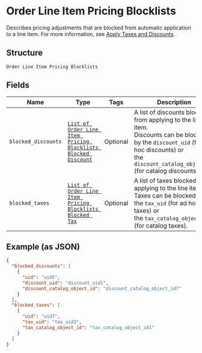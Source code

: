 
# Order Line Item Pricing Blocklists

Describes pricing adjustments that are blocked from automatic
application to a line item. For more information, see
[Apply Taxes and Discounts](https://developer.squareup.com/docs/orders-api/apply-taxes-and-discounts).

## Structure

`Order Line Item Pricing Blocklists`

## Fields

| Name | Type | Tags | Description |
|  --- | --- | --- | --- |
| `blocked_discounts` | [`List of Order Line Item Pricing Blocklists Blocked Discount`](../../doc/models/order-line-item-pricing-blocklists-blocked-discount.md) | Optional | A list of discounts blocked from applying to the line item.<br>Discounts can be blocked by the `discount_uid` (for ad hoc discounts) or<br>the `discount_catalog_object_id` (for catalog discounts). |
| `blocked_taxes` | [`List of Order Line Item Pricing Blocklists Blocked Tax`](../../doc/models/order-line-item-pricing-blocklists-blocked-tax.md) | Optional | A list of taxes blocked from applying to the line item.<br>Taxes can be blocked by the `tax_uid` (for ad hoc taxes) or<br>the `tax_catalog_object_id` (for catalog taxes). |

## Example (as JSON)

```json
{
  "blocked_discounts": [
    {
      "uid": "uid5",
      "discount_uid": "discount_uid1",
      "discount_catalog_object_id": "discount_catalog_object_id7"
    }
  ],
  "blocked_taxes": [
    {
      "uid": "uid7",
      "tax_uid": "tax_uid3",
      "tax_catalog_object_id": "tax_catalog_object_id1"
    }
  ]
}
```

